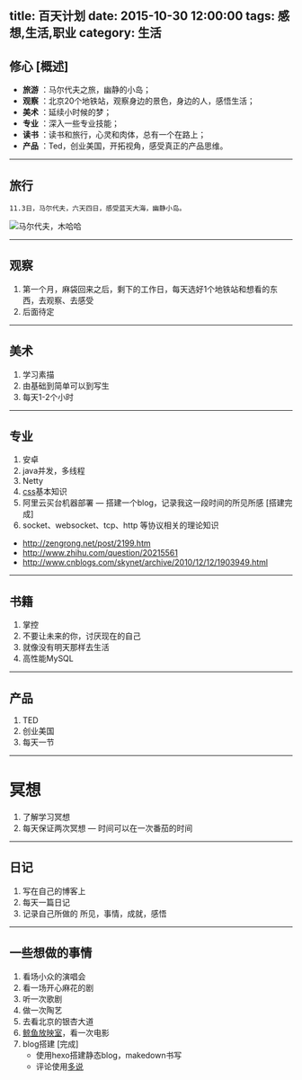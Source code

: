 title: 百天计划
date: 2015-10-30 12:00:00
tags: 感想,生活,职业
category: 生活
---


## 修心 [概述]
 
- **旅游** ：马尔代夫之旅，幽静的小岛；
- **观察** ：北京20个地铁站，观察身边的景色，身边的人，感悟生活；
- **美术** ：延续小时候的梦；
- **专业** ：深入一些专业技能；
- **读书** ：读书和旅行，心灵和肉体，总有一个在路上；
- **产品** ：Ted，创业美国，开拓视角，感受真正的产品思维。

-------------------
<!--more-->

## 旅行
    11.3日，马尔代夫，六天四日，感受蓝天大海，幽静小岛。

![马尔代夫，木哈哈](http://imgbdb2.bendibao.com/tour/20137/10/2013710115435125.jpg)

-------------------

## 观察
1. 第一个月，麻袋回来之后，剩下的工作日，每天选好1个地铁站和想看的东西，去观察、去感受
2. 后面待定

-------------------

## 美术
1. 学习素描
2. 由基础到简单可以到写生
3. 每天1-2个小时

-------------------

## 专业
1. 安卓
2. java并发，多线程
3. Netty
4. [css](http://www.w3school.com.cn/css/)基本知识 
5. 阿里云买台机器部署 — 搭建一个blog，记录我这一段时间的所见所感 [搭建完成]
6. socket、websocket、tcp、http 等协议相关的理论知识
  - http://zengrong.net/post/2199.htm
  - http://www.zhihu.com/question/20215561
  - http://www.cnblogs.com/skynet/archive/2010/12/12/1903949.html

-------------------

## 书籍
1. 掌控
2. 不要让未来的你，讨厌现在的自己
3. 就像没有明天那样去生活
4. 高性能MySQL

-------------------

## 产品
1. TED
2. 创业美国
3. 每天一节

-------------------

# 冥想
1. 了解学习冥想
2. 每天保证两次冥想 — 时间可以在一次番茄的时间

-------------------

## 日记
1. 写在自己的博客上
2. 每天一篇日记
3. 记录自己所做的 所见，事情，成就，感悟

-------------------

## 一些想做的事情
1. 看场小众的演唱会
2. 看一场开心麻花的剧
3. 听一次歌剧
4. 做一次陶艺
5. 去看北京的银杏大道
6. [鲸鱼放映室](http://www.douban.com/note/343882022/)，看一次电影
7. blog搭建 [完成]
      - 使用hexo搭建静态blog，makedown书写
      - 评论使用[多说](http://wangxiaoman.duoshuo.com/admin/)






